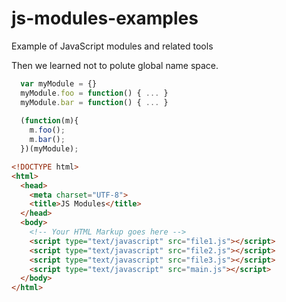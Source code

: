 # js-modules-examples
Example of JavaScript modules and related tools

Then we learned not to polute global name space.
```javascript
  var myModule = {}
  myModule.foo = function() { ... }
  myModule.bar = function() { ... }
  
  (function(m){
    m.foo();
    m.bar();
  })(myModule);
```

```html
<!DOCTYPE html>
<html>
  <head>
    <meta charset="UTF-8">
    <title>JS Modules</title>
  </head>
  <body>
    <!-- Your HTML Markup goes here -->
    <script type="text/javascript" src="file1.js"></script>
    <script type="text/javascript" src="file2.js"></script>
    <script type="text/javascript" src="file3.js"></script>
    <script type="text/javascript" src="main.js"></script>
  </body>
</html>

```
